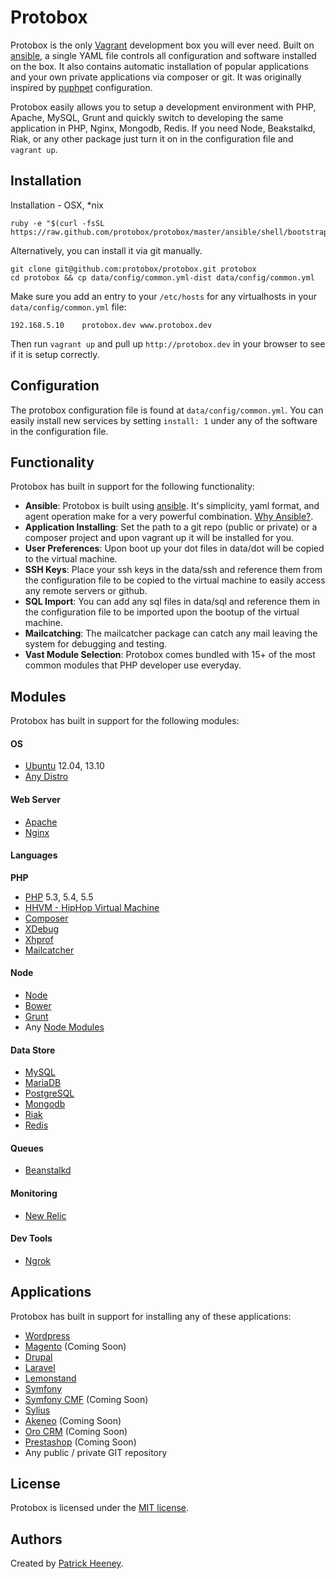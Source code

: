 # Protobox #

Protobox is the only [Vagrant](http://vagrantup.com) development box you will ever need. Built on [ansible](http://www.ansibleworks.com/), a single YAML file controls all configuration and software installed on the box. It also contains automatic installation of popular applications and your own private applications via composer or git. It was originally inspired by [puphpet](https://puphpet.com) configuration. 

Protobox easily allows you to setup a development environment with PHP, Apache, MySQL, Grunt and quickly switch to developing the same application in PHP, Nginx, Mongodb, Redis. If you need Node, Beakstalkd, Riak, or any other package just turn it on in the configuration file and `vagrant up`. 

## Installation ##

Installation - OSX, *nix

	ruby -e "$(curl -fsSL https://raw.github.com/protobox/protobox/master/ansible/shell/bootstrap)"

Alternatively, you can install it via git manually.

    git clone git@github.com:protobox/protobox.git protobox
    cd protobox && cp data/config/common.yml-dist data/config/common.yml

Make sure you add an entry to your `/etc/hosts` for any virtualhosts in your `data/config/common.yml` file:

	192.168.5.10    protobox.dev www.protobox.dev

Then run `vagrant up` and pull up `http://protobox.dev` in your browser to see if it is setup correctly.

## Configuration ##

The protobox configuration file is found at `data/config/common.yml`. You can easily install new services by setting `install: 1` under any of the software in the configuration file. 

## Functionality ##

Protobox has built in support for the following functionality:

- **Ansible**: Protobox is built using [ansible](http://www.ansibleworks.com/). It's simplicity, yaml format, and agent operation make for a very powerful combination. [Why Ansible?](http://www.ansibleworks.com/why-ansible/).
- **Application Installing**: Set the path to a git repo (public or private) or a composer project and upon vagrant up it will be installed for you. 
- **User Preferences**: Upon boot up your dot files in data/dot will be copied to the virtual machine.
- **SSH Keys**: Place your ssh keys in the data/ssh and reference them from the configuration file to be copied to the virtual machine to easily access any remote servers or github. 
- **SQL Import**: You can add any sql files in data/sql and reference them in the configuration file to be imported upon the bootup of the virtual machine. 
- **Mailcatching**: The mailcatcher package can catch any mail leaving the system for debugging and testing. 
- **Vast Module Selection**: Protobox comes bundled with 15+ of the most common modules that PHP developer use everyday.

## Modules ##

Protobox has built in support for the following modules:

#### OS

- [Ubuntu](http://www.ubuntu.com/server) 12.04, 13.10
- [Any Distro](http://www.vagrantbox.es/)

#### Web Server

- [Apache](http://httpd.apache.org/)
- [Nginx](http://wiki.nginx.org/Main)

#### Languages

**PHP**

- [PHP](http://php.net) 5.3, 5.4, 5.5
- [HHVM - HipHop Virtual Machine](http://www.hiphop-php.com/)
- [Composer](http://getcomposer.org/)
- [XDebug](http://xdebug.org/)
- [Xhprof](http://pecl.php.net/package/xhprof)
- [Mailcatcher](http://mailcatcher.me/)

#### Node

- [Node](http://nodejs.org/)
- [Bower](http://bower.io/)
- [Grunt](http://gruntjs.com/)
- Any [Node Modules](https://npmjs.org/)

#### Data Store

- [MySQL](http://www.mysql.com/)
- [MariaDB](https://mariadb.org/)
- [PostgreSQL](http://www.postgresql.org/)
- [Mongodb](http://www.mongodb.org/)
- [Riak](http://basho.com/riak/)
- [Redis](http://redis.io/)

#### Queues

- [Beanstalkd](http://kr.github.io/beanstalkd/)

#### Monitoring

- [New Relic](http://newrelic.com/)

#### Dev Tools

- [Ngrok](https://ngrok.com/)

## Applications ##

Protobox has built in support for installing any of these applications:

- [Wordpress](http://wordpress.org/)
- [Magento](http://magento.com/) (Coming Soon)
- [Drupal](https://drupal.org/)
- [Laravel](http://laravel.com/)
- [Lemonstand](http://lemonstand.com/)
- [Symfony](http://symfony.com/)
- [Symfony CMF](http://cmf.symfony.com/) (Coming Soon)
- [Sylius](http://sylius.org/)
- [Akeneo](http://www.akeneo.com/) (Coming Soon)
- [Oro CRM](http://www.orocrm.com/) (Coming Soon)
- [Prestashop](http://www.prestashop.com/) (Coming Soon)
- Any public / private GIT repository

## License ##

Protobox is licensed under the [MIT license](http://opensource.org/licenses/mit-license.php).

## Authors ##

Created by [Patrick Heeney](https://github.com/patrickheeney). 
